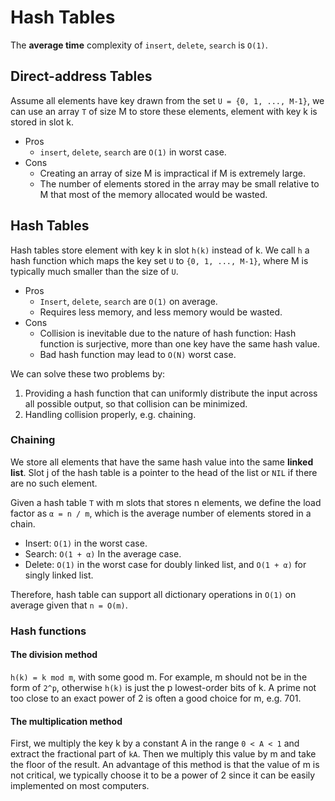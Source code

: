 # Hash Tables
The **average time** complexity of `insert`,  `delete`, `search` is `O(1)`.

## Direct-address Tables
Assume all elements have key drawn from the set `U = {0, 1, ..., M-1}`, we can use an array `T` of size M to store these elements, element with key k is stored in slot k.

- Pros
	- `insert`, `delete`, `search` are `O(1)` in worst case.
- Cons
	- Creating an array of size M is impractical if M is extremely large.
	- The number of elements stored in the array may be small relative to M that most of the memory allocated would be wasted.

## Hash Tables
Hash tables store element with key k in slot `h(k)` instead of k. We call `h` a hash function which maps the key set `U` to `{0, 1, ..., M-1}`, where M is typically much smaller than the size of `U`.

- Pros
	- `Insert`, `delete`, `search` are `O(1)` on average.
	- Requires less memory, and less memory would be wasted.
- Cons
	- Collision is inevitable due to the nature of hash function: Hash function is surjective, more than one key have the same hash value.
	- Bad hash function may lead to `O(N)` worst case.

We can solve these two problems by:
1. Providing a hash function that can uniformly distribute the input across all possible output, so that collision can be minimized.
2. Handling collision properly, e.g. chaining.

### Chaining
We store all elements that have the same hash value into the same **linked list**. Slot j of the hash table is a pointer to the head of the list or `NIL` if there are no such element.

Given a hash table `T` with m slots that stores n elements, we define the load factor as `α = n / m`,  which is the average number of elements stored in a chain.

- Insert: `O(1)` in the worst case.
- Search: `O(1 + α)` In the average case.
- Delete: `O(1)` in the worst case for doubly linked list, and `O(1 + α)` for singly linked list.

Therefore, hash table can support all dictionary operations in `O(1)` on average given that `n = O(m)`.

### Hash functions
#### The division method
`h(k) = k mod m`, with some good m. For example, m should not be in the form of `2^p`, otherwise `h(k)` is just the p lowest-order bits of k. A prime not too close to an exact power of 2 is often a good choice for m, e.g. 701.

#### The multiplication method
First, we multiply the key k by a constant A in the range `0 < A < 1` and extract the fractional part of `kA`. Then we multiply this value by m and take the floor of the result. An advantage of this method is that the value of m is not critical, we typically choose it to be a power of 2 since it can be easily implemented on most computers.